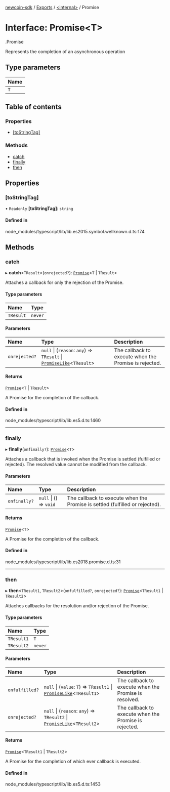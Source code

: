 [newcoin-sdk](../README.md) / [Exports](../modules.md) / [<internal\>](../modules/internal_.md) / Promise

# Interface: Promise<T\>

[<internal>](../modules/internal_.md).Promise

Represents the completion of an asynchronous operation

## Type parameters

| Name |
| :------ |
| `T` |

## Table of contents

### Properties

- [[toStringTag]](internal_.Promise.md#[tostringtag])

### Methods

- [catch](internal_.Promise.md#catch)
- [finally](internal_.Promise.md#finally)
- [then](internal_.Promise.md#then)

## Properties

### [toStringTag]

• `Readonly` **[toStringTag]**: `string`

#### Defined in

node_modules/typescript/lib/lib.es2015.symbol.wellknown.d.ts:174

## Methods

### catch

▸ **catch**<`TResult`\>(`onrejected?`): [`Promise`](../modules/internal_.md#promise)<`T` \| `TResult`\>

Attaches a callback for only the rejection of the Promise.

#### Type parameters

| Name | Type |
| :------ | :------ |
| `TResult` | `never` |

#### Parameters

| Name | Type | Description |
| :------ | :------ | :------ |
| `onrejected?` | ``null`` \| (`reason`: `any`) => `TResult` \| [`PromiseLike`](internal_.PromiseLike.md)<`TResult`\> | The callback to execute when the Promise is rejected. |

#### Returns

[`Promise`](../modules/internal_.md#promise)<`T` \| `TResult`\>

A Promise for the completion of the callback.

#### Defined in

node_modules/typescript/lib/lib.es5.d.ts:1460

___

### finally

▸ **finally**(`onfinally?`): [`Promise`](../modules/internal_.md#promise)<`T`\>

Attaches a callback that is invoked when the Promise is settled (fulfilled or rejected). The
resolved value cannot be modified from the callback.

#### Parameters

| Name | Type | Description |
| :------ | :------ | :------ |
| `onfinally?` | ``null`` \| () => `void` | The callback to execute when the Promise is settled (fulfilled or rejected). |

#### Returns

[`Promise`](../modules/internal_.md#promise)<`T`\>

A Promise for the completion of the callback.

#### Defined in

node_modules/typescript/lib/lib.es2018.promise.d.ts:31

___

### then

▸ **then**<`TResult1`, `TResult2`\>(`onfulfilled?`, `onrejected?`): [`Promise`](../modules/internal_.md#promise)<`TResult1` \| `TResult2`\>

Attaches callbacks for the resolution and/or rejection of the Promise.

#### Type parameters

| Name | Type |
| :------ | :------ |
| `TResult1` | `T` |
| `TResult2` | `never` |

#### Parameters

| Name | Type | Description |
| :------ | :------ | :------ |
| `onfulfilled?` | ``null`` \| (`value`: `T`) => `TResult1` \| [`PromiseLike`](internal_.PromiseLike.md)<`TResult1`\> | The callback to execute when the Promise is resolved. |
| `onrejected?` | ``null`` \| (`reason`: `any`) => `TResult2` \| [`PromiseLike`](internal_.PromiseLike.md)<`TResult2`\> | The callback to execute when the Promise is rejected. |

#### Returns

[`Promise`](../modules/internal_.md#promise)<`TResult1` \| `TResult2`\>

A Promise for the completion of which ever callback is executed.

#### Defined in

node_modules/typescript/lib/lib.es5.d.ts:1453
